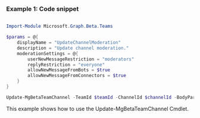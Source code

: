 ### Example 1: Code snippet

```powershell

Import-Module Microsoft.Graph.Beta.Teams

$params = @{
	displayName = "UpdateChannelModeration"
	description = "Update channel moderation."
	moderationSettings = @{
		userNewMessageRestriction = "moderators"
		replyRestriction = "everyone"
		allowNewMessageFromBots = $true
		allowNewMessageFromConnectors = $true
	}
}

Update-MgBetaTeamChannel -TeamId $teamId -ChannelId $channelId -BodyParameter $params

```
This example shows how to use the Update-MgBetaTeamChannel Cmdlet.


